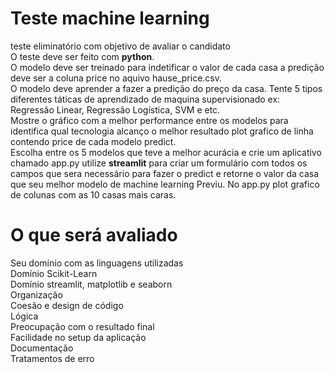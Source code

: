 # Teste machine learning
teste eliminatório com objetivo de avaliar o candidato  
O teste deve ser feito com <strong>python</strong>.<br>
O modelo deve ser treinado para indetificar o valor de cada casa a predição deve ser a coluna price no aquivo hause_price.csv.<br>
O modelo deve aprender a fazer a  predição do preço da casa. Tente 5 tipos diferentes  táticas de aprendizado de maquina supervisionado ex: Regressão Linear, Regressão Logística, SVM e etc.<br>
Mostre o gráfico com a melhor performance entre os modelos para identifica qual tecnologia alcanço o melhor resultado plot grafico de linha contendo price de cada modelo predict.<br>
Escolha entre os 5  modelos que teve a melhor acurácia e crie um aplicativo chamado app.py utilize <strong>streamlit</strong> para criar um formulário com todos os campos que sera  necessário para  fazer o predict e retorne o valor da casa que seu melhor modelo  de machine learning Previu. 
No app.py plot grafico de colunas com as 10 casas mais caras.

# O que será avaliado
Seu domínio com as linguagens utilizadas<br>
Domínio Scikit-Learn<br>
Domínio streamlit, matplotlib e seaborn<br>
Organização<br>
Coesão e design de código<br>
Lógica<br>
Preocupação com o resultado final<br>
Facilidade no setup da aplicação<br>
Documentação<br>
Tratamentos de erro<br>

